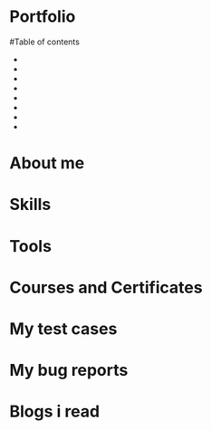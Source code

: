 # Portfolio

#Table of contents
+ []()
+ []()
+ []()
+ []()
+ []()
+ []()
+ []()
+ []()

# About me

# Skills

# Tools

# Courses and Certificates

# My test cases

# My bug reports

# Blogs i read
